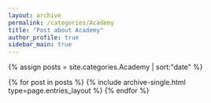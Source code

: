 ```yaml
---
layout: archive
permalink: /categories/Academy
title: "Post about Academy"
author_profile: true
sidebar_main: true
---
```


{% assign posts = site.categories.Academy | sort:"date" %}

{% for post in posts %}
  {% include archive-single.html type=page.entries_layout %}
{% endfor %}
